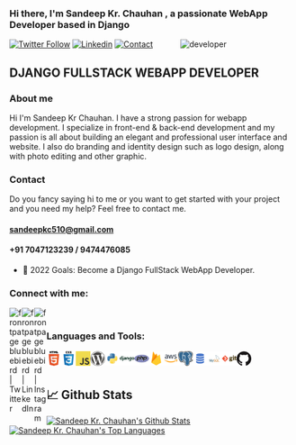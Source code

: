 ### Hi there, I'm Sandeep Kr. Chauhan , a passionate WebApp Developer based in Django 


<img align="right" src="https://i.ibb.co/H2RBdWQ/hire-python-developer.png" alt="developer" border="0" width='200'/>

 [![Twitter Follow](https://img.shields.io/twitter/follow/sandeep11krch?color=1DA1F2&logo=twitter&style=for-the-badge)](https://twitter.com/sandeep11krch/)
 [![Linkedin](https://img.shields.io/badge/MY%20PROFILE-Linkedin-blue?style=for-the-badge&logo=linkedin)](https://linkedin.com/in/sandeepkumarchauhan/) 
 [![Contact](https://img.shields.io/badge/CONTACT-GMAIL-yellow?style=for-the-badge&logo=gmail&logoColor=white)](https://mailto:sandeepkc510@gmail.com)

## DJANGO FULLSTACK WEBAPP DEVELOPER

### About me
Hi I'm Sandeep Kr Chauhan. I have a strong passion for webapp development. I specialize in front-end & back-end development and my passion is all about building  an elegant  and professional user interface and website. I also do branding and identity design such as  logo design, along with photo editing and other graphic.

### Contact
Do you fancy saying hi to me or you want to get started with your project and you need my help? Feel free to contact me.
#### sandeepkc510@gmail.com
#### +91 7047123239 / 9474476085

- 🥅 2022 Goals: Become a Django FullStack WebApp Developer.


### Connect with me:

[<img align="left" alt="frontpagebluebird | Twitter" width="22px" src="https://cdn.jsdelivr.net/npm/simple-icons@v3/icons/twitter.svg" />][twitter]
[<img align="left" alt="frontpagebluebird | LinkedIn" width="22px" src="https://cdn.jsdelivr.net/npm/simple-icons@v3/icons/linkedin.svg" />][linkedin]
[<img align="left" alt="frontpagebluebird | Instagram" width="22px" src="https://cdn.jsdelivr.net/npm/simple-icons@v3/icons/instagram.svg" />][instagram]

<br />

### Languages and Tools:


<img align="left" alt="HTML5" width="26px" src="https://raw.githubusercontent.com/github/explore/80688e429a7d4ef2fca1e82350fe8e3517d3494d/topics/html/html.png" />
<img align="left" alt="CSS3" width="26px" src="https://raw.githubusercontent.com/github/explore/80688e429a7d4ef2fca1e82350fe8e3517d3494d/topics/css/css.png" />
<img align="left" alt="JavaScript" width="26px" src="https://raw.githubusercontent.com/github/explore/80688e429a7d4ef2fca1e82350fe8e3517d3494d/topics/javascript/javascript.png" />
<img align="left" alt="JavaScript" width="26px" src="https://raw.githubusercontent.com/github/explore/80688e429a7d4ef2fca1e82350fe8e3517d3494d/topics/wordpress/wordpress.png" />
<img align="left" alt="Python" width="26px" src="https://raw.githubusercontent.com/github/explore/80688e429a7d4ef2fca1e82350fe8e3517d3494d/topics/python/python.png" />
<img align="left" alt="Django" width="26px" src="https://raw.githubusercontent.com/github/explore/80688e429a7d4ef2fca1e82350fe8e3517d3494d/topics/django/django.png" />
<img align="left" alt="PHP" width="26px" src="https://raw.githubusercontent.com/github/explore/80688e429a7d4ef2fca1e82350fe8e3517d3494d/topics/php/php.png" />
<img align="left" alt="Firebase" width="26px" src="https://raw.githubusercontent.com/github/explore/80688e429a7d4ef2fca1e82350fe8e3517d3494d/topics/firebase/firebase.png" />
<img align="left" alt="AWS" width="26px" src="https://raw.githubusercontent.com/github/explore/80688e429a7d4ef2fca1e82350fe8e3517d3494d/topics/aws/aws.png" />
<img align="left" alt="Postgresql" width="26px" src="https://raw.githubusercontent.com/github/explore/80688e429a7d4ef2fca1e82350fe8e3517d3494d/topics/postgresql/postgresql.png" />
<img align="left" alt="SQL" width="26px" src="https://raw.githubusercontent.com/github/explore/80688e429a7d4ef2fca1e82350fe8e3517d3494d/topics/sql/sql.png" />
<img align="left" alt="MySQL" width="26px" src="https://raw.githubusercontent.com/github/explore/80688e429a7d4ef2fca1e82350fe8e3517d3494d/topics/mysql/mysql.png" />
<img align="left" alt="Git" width="26px" src="https://raw.githubusercontent.com/github/explore/80688e429a7d4ef2fca1e82350fe8e3517d3494d/topics/git/git.png" />
<img align="left" alt="GitHub" width="26px" src="https://raw.githubusercontent.com/github/explore/78df643247d429f6cc873026c0622819ad797942/topics/github/github.png" />


<br />
<br />

## 📈 Github Stats
<a href="https://github.com/frontpagebluebird/frontpagebluebird">
 <img alt="Sandeep Kr. Chauhan's Github Stats" src="https://github-readme-stats.vercel.app/api/?username=frontpagebluebird&show_icons=true&count_private=true&theme=react&hide_border=true&bg_color=1F222E&title_color=F85D7F&icon_color=F8D866" height="192px"/>
</a>

<a href="https://github.com/frontpagebluebird/frontpagebluebird">
 <img alt="Sandeep Kr. Chauhan's Top Languages" src="https://github-readme-stats.vercel.app/api/top-langs/?username=frontpagebluebird&langs_count=8&layout=compact&theme=react&hide_border=true&bg_color=1F222E&title_color=F85D7F&icon_color=F8D866&hide=Jupyter%20Notebook" height="192px"/>
 </a>


[twitter]: https://twitter.com/sandeep11krch
[instagram]: https://instagram.com/sandeepkumarchauhan/
[linkedin]: https://linkedin.com/in/sandeepkumarchauhan/

